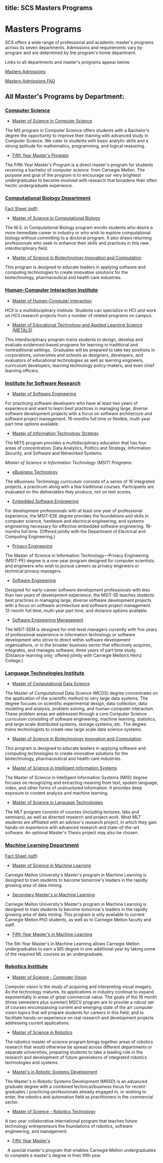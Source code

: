 title: SCS Masters Programs
---
# Masters Programs

SCS offers a wide range of professional and academic master's programs across its seven departments. Admissions and requirements vary by program and are determined by the program's home department.  

Links to all departments and master's programs appear below.

[Masters Admissions](/masters-admissions)

[Masters Admissions FAQ](/masters-admissions-frequently-asked-questions)

## All Master's Programs by Department:

### [Computer Science](http://www.csd.cs.cmu.edu/)
* [Master of Science in Computer Science](http://www.csd.cs.cmu.edu/education/master/index.html)

The MS program in Computer Science offers students with a Bachelor's degree the opportunity to improve their training with advanced study in Computer Science. We cater to students with basic analytic skills and a strong aptitude for mathematics, programming, and logical reasoning.

* [Fifth Year Master's Program](http://www.csd.cs.cmu.edu/education/master/fifth_year_masters.html)

The Fifth Year Master's Program is a direct master's program for students receiving a bachelor of computer science  from Carnegie Mellon. The purpose and goal of the program is to encourage our very brightest undergraduates to become involved with research that broadens their often hectic undergraduate experience.

### [Computational Biology Department](http://www.cbd.cmu.edu/)
[Fact Sheet (pdf)](http://cs.cmu.edu/sites/default/files/factsheets/compbiofactsheet.pdf)
* [Master of Science in Computational Biology](http://www.cmu.edu/bio/graduate/prospective_students/ms_comp_bio/)

The M.S. in Computational Biology program enrolls students who desire a more immediate career in industry or who wish to explore computational biology without committing to a doctoral program. It also draws returning professionals who seek to enhance their skills and practices in this new interdisciplinary field.

* [Master of Science in Biotechnology Innovation and Computation](http://bic.cs.cmu.edu/)

This program is designed to educate leaders in applying software and computing technologies to create innovative solutions for the biotechnology, pharmaceutical and health care industries.

### [Human-Computer Interaction Institute](http://www.hcii.cmu.edu/)
* [Master of Human-Computer Interaction](http://www.hcii.cmu.edu/academics/mhci)

HCII is a multidisciplinary institute. Students can specialize in HCI and work on HCII research projects from a number of related programs on campus.

* [Master of Educational Technology and Applied Learning Science (METALS)](http://www.hcii.cmu.edu/masters-educational-technology-and-applied-learning-science-program-overview)

This interdisciplinary program trains students to design, develop and evaluate evidenced-based programs for learning in traditional and nontraditional settings.  Graduates will be prepared to take key positions in corporations, universities and schools as designers, developers, and evaluators of educational technologies as well as learning engineers, curriculum developers, learning technology policy-makers, and even chief learning officers.  

### [Institute for Software Research](http://www.isri.cmu.edu/)
* [Master of Software Engineering](http://mse.isri.cmu.edu/software-engineering/)

For practicing software developers who have at least two years of experience and want to learn best practices in managing large, diverse software development projects with a focus on software architecture and software project management. 16-months full time or flexible, multi-year part time options available.
* [Master of Information Technology Strategy](http://www.cmu.edu/mits/index.html)

The MITS program provides a multidisciplinary education that has four areas of concentration: Data Analytics, Politics and Strategy, Information Security, and Software and Networked Systems.

_Master of Science in Information Technology (MSIT) Programs:_

* [eBusiness Technology](http://www.ebusiness.cs.cmu.edu/)

The eBusiness Technology curriculum consists of a series of 16 integrated projects, a practicum along with a few traditional courses. Participants are evaluated on the deliverables they produce, not on test scores.

* [Embedded Software Engineering](http://mse.isri.cmu.edu/software-engineering/web3-programs/MSIT-ESE/)

For development professionals with at least one year of professional experience, the MSIT-ESE degree provides the foundations and skills in computer science, hardware and electrical engineering, and systems engineering necessary for effective embedded software engineering. 16-months full time. (Offered jointly with the Department of Electrical and Computing Engineering.)

* [Privacy Engineering](http://privacy.cs.cmu.edu/)

The Master of Science in Information Technology—Privacy Engineering (MSIT-PE) degree is a one-year program designed for computer scientists and engineers who wish to pursue careers as privacy engineers or technical privacy managers.

* [Software Engineering](http://mse.isri.cmu.edu/software-engineering/web4-distance/MSIT-SE/index.html)

Designed for early-career software development professionals with less than two years of development experience, the MSIT-SE teaches students best practices in managing large, diverse software development projects with a focus on software architecture and software project management. 12-month full time, multi-year part time, and distance options available.

* [Software Engineering Management](http://mse.isri.cmu.edu/software-engineering/web4-Distance/MSIT-SEM/index.html)

The MSIT-SEM is designed for mid-level managers currently with five years of professional experience in information technology or software development who strive to direct within software development organizations, or in the broader business sector that effectively acquires, integrates, and manages software; three years of part time study. (Distance-learning only; offered jointly with Carnegie Mellon’s Heinz College.)

### [Language Technologies Institute](http://www.lti.cs.cmu.edu/)

* [Master of Computational Data Science](http://mcds.cs.cmu.edu/)

The Master of Computational Data Science (MCDS) degree concentrates on the application of the scientific method to very large data systems. The degree focuses on scientific experimental design, data collection, data modeling and analysis, problem solving, and human-computer interaction. These problem areas are addressed through a core Computer Science curriculum consisting of software engineering, machine learning, statistics, and large scale distributed systems, storage systems, etc. The degree trains technologists to create new large scale data science systems.

* [Master of Science in Biotechnology Innovation and Computation](http://bic.cs.cmu.edu/)

This program is designed to educate leaders in applying software and computing technologies to create innovative solutions for the biotechnology, pharmaceutical and health care industries.

* [Master of Science in Intelligent Information Systems](http://www.lti.cs.cmu.edu/learn)

The Master of Science in Intelligent Information Systems (MIIS) degree focuses on recognizing and extracting meaning from text, spoken language, video, and other forms of unstructured information. It provides deep exposure to content analysis and machine learning.

* [Master of Science in Language Technologies](http://www.lti.cs.cmu.edu/learn)

The MLT program consists of courses (including lectures, labs and seminars), as well as directed research and project work. Most MLT students are affiliated with an advisor's research project, in which they gain hands-on experience with advanced research and state-of-the-art software. An optional Master's Thesis project may also be chosen.

### [Machine Learning Department](http://www.ml.cmu.edu/)
[Fact Sheet (pdf)](http://cs.cmu.edu/sites/default/files/factsheets/mlfactsheet.pdf)

* [Master of Science in Machine Learning](http://www.ml.cmu.edu/prospective-students/ms-in-machine-learning.html )

Carnegie Mellon University's Master's program in Machine Learning is designed to train students to become tomorrow's leaders in the rapidly growing area of data mining.

* [Secondary Master's in Machine Learning](http://www.ml.cmu.edu/prospective-students/secondary-masters.html)

Carnegie Mellon University's Master's program in Machine Learning is designed to train students to become tomorrow's leaders in the rapidly growing area of data mining. This program is only available to current Carnegie Mellon PhD students, as well as to Carnegie Mellon faculty and staff.

* [Fifth Year Master's in Machine Learning](http://www.ml.cmu.edu/prospective-students/5th-yr-ms-machine-learning.html)

The 5th Year Master's in Machine Learning allows Carnegie Mellon undergraduates to earn a MS degree in one additional year by taking some of the required ML courses as an undergraduate.

### [Robotics Institute](http://www.ri.cmu.edu/)

* [Master of Science - Computer Vision](http://www.ri.cmu.edu/MSCV)

Computer vision is the study of acquiring and interpreting visual imagery. As the technology matures, its applications in industry continue to expand exponentially in areas of great commercial value. The goals of the 16 month (three semesters plus summer) MSCV program are to provide a robust set of courses encompassing current and emerging state of the art computer vision topics that will prepare students for careers in this field, and to facilitate hands-on experience on real research and development projects addressing current applications.

* [Master of Science in Robotics](http://www.ri.cmu.edu/ri_static_content.html?menu_id=322)

The robotics master of science program brings together areas of robotics research that would otherwise be spread across different departments or separate universities, preparing students to take a leading role in the research and development of future generations of integrated robotics technologies and systems.

* [Master's in Robotic Systems Development](http://mrsd.ri.cmu.edu/)

The Master's in Robotic Systems Development (MRSD) is an advanced graduate degree with a combined technical/business focus for recent-graduates / practicing-professionals already engaged in, or wishing to enter, the robotics and automation field as practitioners in the commercial sector.

* [Master of Science - Robotics Technology](http://www.ri.cmu.edu/ri_static_content.html?menu_id=326)

A two year collaborative international program that teaches future technology entrepreneurs the foundations of robotics, software engineering, and management.

* [Fifth Year Master's](http://www.ri.cmu.edu/ri_static_content.html?menu_id=365)

  A special master's program that enables Carnegie Mellon undergraduates to complete a master's degree in their fifth year.
